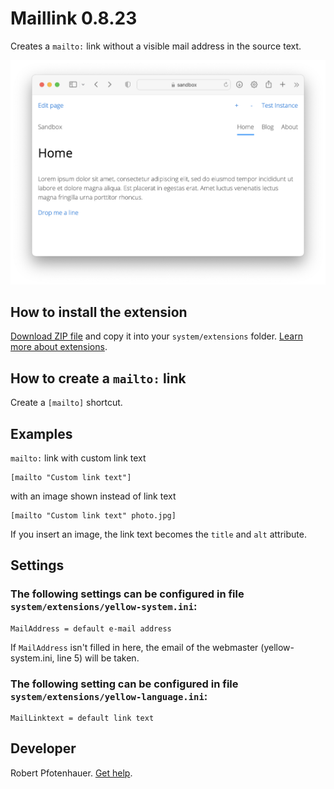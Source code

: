 # Maillink 0.8.23

Creates a `mailto:` link without a visible mail address in the source text.

<p align="center"><img src="maillink-screenshot.png" alt="Screenshot"></p>

## How to install the extension

[Download ZIP file](https://github.com/pftnhr/yellow-maillink/archive/refs/heads/main.zip) and copy it into your `system/extensions` folder. [Learn more about extensions](https://github.com/annaesvensson/yellow-update).

## How to create a `mailto:` link

Create a `[mailto]` shortcut.

## Examples

`mailto:` link with custom link text

    [mailto "Custom link text"]

with an image shown instead of link text

    [mailto "Custom link text" photo.jpg]

If you insert an image, the link text becomes the `title` and `alt` attribute.

## Settings

### The following settings can be configured in file `system/extensions/yellow-system.ini`:

    MailAddress = default e-mail address

If `MailAddress` isn't filled in here, the email of the webmaster (yellow-system.ini, line 5) will be taken.

### The following setting can be configured in file `system/extensions/yellow-language.ini`:

    MailLinktext = default link text

## Developer

Robert Pfotenhauer. [Get help](https://datenstrom.se/yellow/help/).
